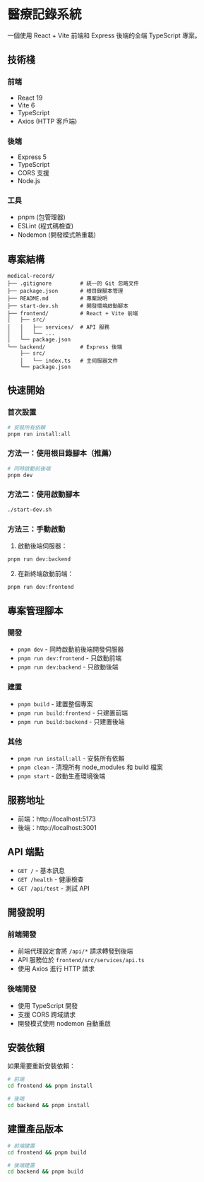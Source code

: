 # 醫療記錄系統

一個使用 React + Vite 前端和 Express 後端的全端 TypeScript 專案。

## 技術棧

### 前端

- React 19
- Vite 6
- TypeScript
- Axios (HTTP 客戶端)

### 後端

- Express 5
- TypeScript
- CORS 支援
- Node.js

### 工具

- pnpm (包管理器)
- ESLint (程式碼檢查)
- Nodemon (開發模式熱重載)

## 專案結構

```
medical-record/
├── .gitignore         # 統一的 Git 忽略文件
├── package.json       # 根目錄腳本管理
├── README.md          # 專案說明
├── start-dev.sh       # 開發環境啟動腳本
├── frontend/          # React + Vite 前端
│   ├── src/
│   │   ├── services/  # API 服務
│   │   └── ...
│   └── package.json
└── backend/           # Express 後端
    ├── src/
    │   └── index.ts   # 主伺服器文件
    └── package.json
```

## 快速開始

### 首次設置

```bash
# 安裝所有依賴
pnpm run install:all
```

### 方法一：使用根目錄腳本（推薦）

```bash
# 同時啟動前後端
pnpm dev
```

### 方法二：使用啟動腳本

```bash
./start-dev.sh
```

### 方法三：手動啟動

1. 啟動後端伺服器：

```bash
pnpm run dev:backend
```

2. 在新終端啟動前端：

```bash
pnpm run dev:frontend
```

## 專案管理腳本

### 開發

- `pnpm dev` - 同時啟動前後端開發伺服器
- `pnpm run dev:frontend` - 只啟動前端
- `pnpm run dev:backend` - 只啟動後端

### 建置

- `pnpm build` - 建置整個專案
- `pnpm run build:frontend` - 只建置前端
- `pnpm run build:backend` - 只建置後端

### 其他

- `pnpm run install:all` - 安裝所有依賴
- `pnpm clean` - 清理所有 node_modules 和 build 檔案
- `pnpm start` - 啟動生產環境後端

## 服務地址

- 前端：http://localhost:5173
- 後端：http://localhost:3001

## API 端點

- `GET /` - 基本訊息
- `GET /health` - 健康檢查
- `GET /api/test` - 測試 API

## 開發說明

### 前端開發

- 前端代理設定會將 `/api/*` 請求轉發到後端
- API 服務位於 `frontend/src/services/api.ts`
- 使用 Axios 進行 HTTP 請求

### 後端開發

- 使用 TypeScript 開發
- 支援 CORS 跨域請求
- 開發模式使用 nodemon 自動重啟

## 安裝依賴

如果需要重新安裝依賴：

```bash
# 前端
cd frontend && pnpm install

# 後端
cd backend && pnpm install
```

## 建置產品版本

```bash
# 前端建置
cd frontend && pnpm build

# 後端建置
cd backend && pnpm build
```
